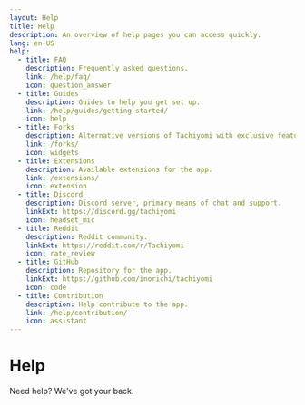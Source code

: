 ```yaml
---
layout: Help
title: Help
description: An overview of help pages you can access quickly.
lang: en-US
help:
  - title: FAQ
    description: Frequently asked questions.
    link: /help/faq/
    icon: question_answer
  - title: Guides
    description: Guides to help you get set up.
    link: /help/guides/getting-started/
    icon: help
  - title: Forks
    description: Alternative versions of Tachiyomi with exclusive features.
    link: /forks/
    icon: widgets
  - title: Extensions
    description: Available extensions for the app.
    link: /extensions/
    icon: extension
  - title: Discord
    description: Discord server, primary means of chat and support.
    linkExt: https://discord.gg/tachiyomi
    icon: headset_mic
  - title: Reddit
    description: Reddit community.
    linkExt: https://reddit.com/r/Tachiyomi
    icon: rate_review
  - title: GitHub
    description: Repository for the app.
    linkExt: https://github.com/inorichi/tachiyomi
    icon: code
  - title: Contribution
    description: Help contribute to the app.
    link: /help/contribution/
    icon: assistant
---
```


# Help

Need help? We've got your back.